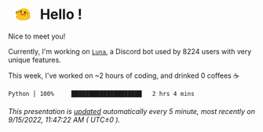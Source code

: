 <h1>   <img src="./spoinky.gif" style="vertical-align:middle;" width="30px">   Hello ! </h1>

Nice to meet you!

Currently, I'm working on <a href='https://github.com/Asgarrrr/Luna'>`Luna`</a>, a Discord bot used by 8224 users with very unique features.

This week, I've worked on ~2 hours of coding, and drinked 0 coffees ☕

```
Python │ 100%     ████████████████████   2 hrs 4 mins
```

###### This presentation is [updated](https://github.com/Asgarrrr) automatically every 5 minute, most recently on 9/15/2022, 11:47:22 AM ( UTC±0 ).